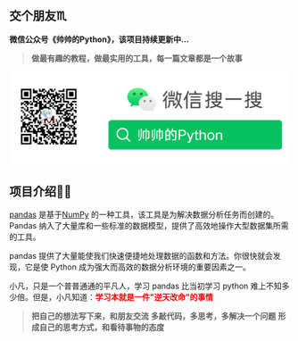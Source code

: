 ## 交个朋友♏

**微信公众号《帅帅的Python》，该项目持续更新中...**

> **做最有趣的教程，做最实用的工具，每一篇文章都是一个故事**

![帅帅的Python](../images/sspython.png)

## 项目介绍💁🏻

[pandas]([pandas官网](https://pandas.pydata.org/docs/user_guide/computation.html)) 是基于[NumPy]([numpy官网](https://numpy.org/doc/stable/)) 的一种工具，该工具是为解决数据分析任务而创建的。Pandas 纳入了大量库和一些标准的数据模型，提供了高效地操作大型数据集所需的工具。

pandas 提供了大量能使我们快速便捷地处理数据的函数和方法。你很快就会发现，它是使 Python 成为强大而高效的数据分析环境的重要因素之一。

小凡，只是一个普普通通的平凡人，学习 pandas 比当初学习 python 难上不知多少倍。但是，小凡知道：<font color="red">**学习本就是一件"逆天改命"的事情**</font>

> **把自己的想法写下来，和朋友交流**
> **多敲代码，多思考，多解决一个问题**
> **形成自己的思考方式，和看待事物的态度**

